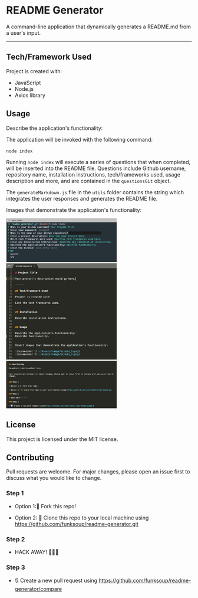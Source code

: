
# README Generator

A command-line application that dynamically generates a README.md from a user's input. 

------

## Tech/Framework Used

Project is created with:

* JavaScript
* Node.js
* Axios library


## Usage

Describe the application's functionality:

The application will be invoked with the following command:
```
node index
```

Running `node index` will execute a series of questions that when completed, will be inserted into the README file. Questions include Github username, repository name, installation instructions, tech/frameworks used, usage description and more, and are contained in the `questionsGit` object.

The `generateMarkdown.js` file in the `utils` folder contains the string which integrates the user responses and generates the README file.


Images that demonstrate the application's functionality:

<img src = "/images/node_gitQuestions_1.jpg" width="300">

<img src = "/images/readme_template_top.png" width="300">

<img src = "/images/readme_template_bottom.png" width="300">


## License

This project is licensed under the MIT license.


## Contributing

Pull requests are welcome. For major changes, please open an issue first to discuss what you would like to change.


### Step 1

* Option 1:🍴 Fork this repo!

* Option 2: 👯 Clone this repo to your local machine using https://github.com/funksoup/readme-generator.git

### Step 2

* HACK AWAY! 🔨🔨🔨

### Step 3

* 🔃 Create a new pull request using https://github.com/funksoup/readme-generator/compare


